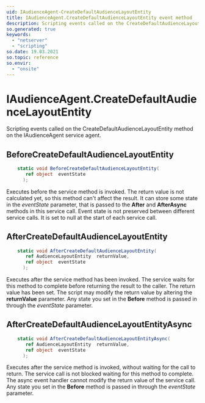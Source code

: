 ```yaml
---
uid: IAudienceAgent-CreateDefaultAudienceLayoutEntity
title: IAudienceAgent.CreateDefaultAudienceLayoutEntity event method
description: Scripting events called on the CreateDefaultAudienceLayoutEntity method on the IAudienceAgent service agent.
so.generated: true
keywords:
  - "netserver"
  - "scripting"
so.date: 19.03.2021
so.topic: reference
so.envir:
  - "onsite"
---
```

# IAudienceAgent.CreateDefaultAudienceLayoutEntity

Scripting events called on the <see cref='M:SuperOffice.CRM.Services.IAudienceAgent.CreateDefaultAudienceLayoutEntity'>CreateDefaultAudienceLayoutEntity</see> method on the <see cref='IAudienceAgent'>IAudienceAgent</see>  service agent.

## BeforeCreateDefaultAudienceLayoutEntity
```cs
    static void BeforeCreateDefaultAudienceLayoutEntity(
       ref object  eventState
      );
```
Executes before the service method is invoked.
The return value is not calculated yet, so this method can't affect the result.
It can store some state in the *eventState* parameter, that is passed to the **After** and **AfterAsync** methods in this service call.
Event state is not preserved between different service calls. It is set to null at the start of each service call.
## AfterCreateDefaultAudienceLayoutEntity
```cs
    static void AfterCreateDefaultAudienceLayoutEntity(
       ref AudienceLayoutEntity  returnValue,
       ref object  eventState
      );
```
Executes after the service method has been invoked. The service waits for this method to complete before returning the result to the caller.
The return value has been set. The script may modify the return value by altering the **returnValue** parameter.
Any state you set in the **Before** method is passed in through the *eventState* parameter.
## AfterCreateDefaultAudienceLayoutEntityAsync
```cs
    static void AfterCreateDefaultAudienceLayoutEntityAsync(
       ref AudienceLayoutEntity  returnValue,
       ref object  eventState
      );
```
Executes after the service method is invoked, without waiting for the call to return.
The service call is not blocked waiting for this method to complete.
The async event handler cannot modify the return value of the service call.
Any state you set in the **Before** method is passed in through the *eventState* parameter.

